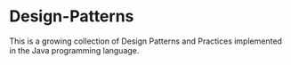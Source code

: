 Design-Patterns
===============


This is a growing collection of Design Patterns and Practices implemented in the Java programming language.
